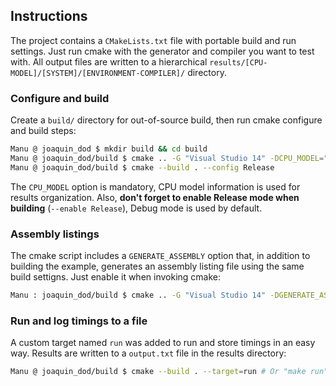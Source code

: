## Instructions

The project contains a `CMakeLists.txt` file with portable build and run settings. Just run cmake with the generator and compiler you want to test with. All output files are written to a hierarchical `results/[CPU-MODEL]/[SYSTEM]/[ENVIRONMENT-COMPILER]/` directory.

### Configure and build

Create a `build/` directory for out-of-source build, then run cmake configure and build steps:

``` bash
Manu @ joaquin_dod $ mkdir build && cd build
Manu @ joaquin_dod/build $ cmake .. -G "Visual Studio 14" -DCPU_MODEL="My CPU"
Manu @ joaquin_dod/build $ cmake --build . --config Release
```

The `CPU_MODEL` option is mandatory, CPU model information is used for results organization.
Also, **don't forget to enable Release mode when building** (`--enable Release`), Debug mode is used by default.

### Assembly listings

The cmake script includes a `GENERATE_ASSEMBLY` option that, in addition to building the example, generates an assembly listing file using the same build settigns. Just enable it when invoking cmake:

``` bash
Manu : joaquin_dod/build $ cmake .. -G "Visual Studio 14" -DGENERATE_ASSEMBLY=ON -DCPU_MODEL="..."
```

### Run and log timings to a file

A custom target named `run` was added to run and store timings in an easy way. Results are written to a `output.txt` file in the results directory:

``` bash
Manu @ joaquin_dod/build $ cmake --build . --target=run # Or "make run" when using makefiles generator
```
